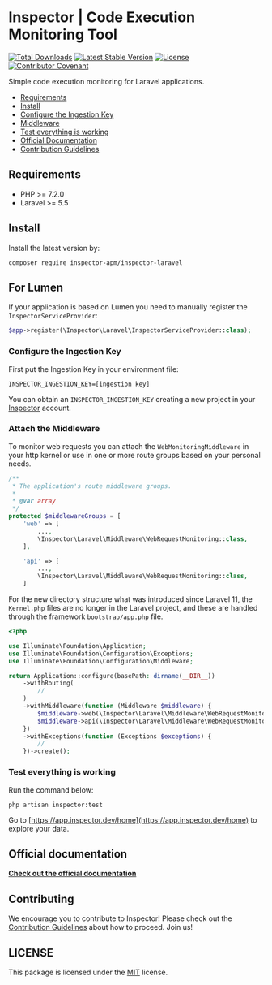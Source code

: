 # Inspector | Code Execution Monitoring Tool

[![Total Downloads](https://poser.pugx.org/inspector-apm/inspector-laravel/downloads)](//packagist.org/packages/inspector-apm/inspector-laravel)
[![Latest Stable Version](https://poser.pugx.org/inspector-apm/inspector-laravel/v/stable)](https://packagist.org/packages/inspector-apm/inspector-laravel)
[![License](https://poser.pugx.org/inspector-apm/inspector-laravel/license)](//packagist.org/packages/inspector-apm/inspector-laravel)
[![Contributor Covenant](https://img.shields.io/badge/Contributor%20Covenant-2.1-4baaaa.svg)](code_of_conduct.md)

Simple code execution monitoring for Laravel applications.

- [Requirements](#requirements)
- [Install](#install)
- [Configure the Ingestion Key](#key)
- [Middleware](#middleware)
- [Test everything is working](#test)
- [Official Documentation](https://docs.inspector.dev/guides/laravel)
- [Contribution Guidelines](#contribution)

<a name="requirements"></a>

## Requirements

- PHP >= 7.2.0
- Laravel >= 5.5

<a name="install"></a>

## Install

Install the latest version by:

```
composer require inspector-apm/inspector-laravel
```

## For Lumen
If your application is based on Lumen you need to manually register the `InspectorServiceProvider`:

```php
$app->register(\Inspector\Laravel\InspectorServiceProvider::class);
```


<a name="key"></a>

### Configure the Ingestion Key

First put the Ingestion Key in your environment file:

```
INSPECTOR_INGESTION_KEY=[ingestion key]
```

You can obtain an `INSPECTOR_INGESTION_KEY` creating a new project in your [Inspector](https://www.inspector.dev) account.

<a name="middleware"></a>

### Attach the Middleware

To monitor web requests you can attach the `WebMonitoringMiddleware` in your http kernel or use in one or more route groups based on your personal needs.

```php
/**
 * The application's route middleware groups.
 *
 * @var array
 */
protected $middlewareGroups = [
    'web' => [
        ...,
        \Inspector\Laravel\Middleware\WebRequestMonitoring::class,
    ],

    'api' => [
        ...,
        \Inspector\Laravel\Middleware\WebRequestMonitoring::class,
    ]
```

For the new directory structure what was introduced since Laravel 11, the `Kernel.php` files are no longer in the Laravel project, and these are handled through the framework `bootstrap/app.php` file.

```php
<?php

use Illuminate\Foundation\Application;
use Illuminate\Foundation\Configuration\Exceptions;
use Illuminate\Foundation\Configuration\Middleware;

return Application::configure(basePath: dirname(__DIR__))
    ->withRouting(
        //
    )
    ->withMiddleware(function (Middleware $middleware) {
        $middleware->web(\Inspector\Laravel\Middleware\WebRequestMonitoring::class);
        $middleware->api(\Inspector\Laravel\Middleware\WebRequestMonitoring::class);
    })
    ->withExceptions(function (Exceptions $exceptions) {
        //
    })->create();
```

<a name="test"></a>

### Test everything is working

Run the command below:

```
php artisan inspector:test
```

Go to [https://app.inspector.dev/home](https://app.inspector.dev/home) to explore your data.

## Official documentation

**[Check out the official documentation](https://docs.inspector.dev/guides/laravel)**

<a name="contribution"></a>

## Contributing

We encourage you to contribute to Inspector! Please check out the [Contribution Guidelines](CONTRIBUTING.md) about how to proceed. Join us!

## LICENSE

This package is licensed under the [MIT](LICENSE) license.
